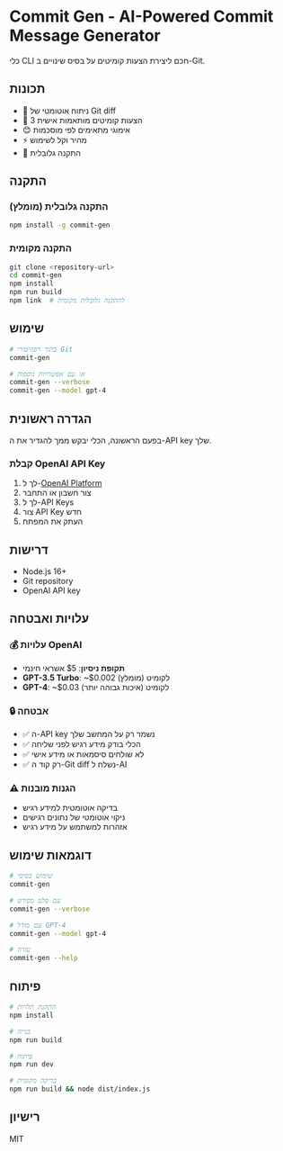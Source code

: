# Commit Gen - AI-Powered Commit Message Generator

כלי CLI חכם ליצירת הצעות קומיטים על בסיס שינויים ב-Git.

## תכונות

- 🤖 ניתוח אוטומטי של Git diff
- 🎯 3 הצעות קומיטים מותאמות אישית
- 😊 אימוגי מתאימים לפי מוסכמות
- ⚡ מהיר וקל לשימוש
- 🔧 התקנה גלובלית

## התקנה

### התקנה גלובלית (מומלץ)
```bash
npm install -g commit-gen
```

### התקנה מקומית
```bash
git clone <repository-url>
cd commit-gen
npm install
npm run build
npm link  # להתקנה גלובלית מקומית
```

## שימוש

```bash
# בתוך רפוזיטורי Git
commit-gen

# או עם אפשרויות נוספות
commit-gen --verbose
commit-gen --model gpt-4
```

## הגדרה ראשונית

בפעם הראשונה, הכלי יבקש ממך להגדיר את ה-API key שלך.

### קבלת OpenAI API Key
1. לך ל-[OpenAI Platform](https://platform.openai.com/)
2. צור חשבון או התחבר
3. לך ל-API Keys
4. צור API Key חדש
5. העתק את המפתח

## דרישות

- Node.js 16+
- Git repository
- OpenAI API key

## עלויות ואבטחה

### 💰 עלויות OpenAI
- **תקופת ניסיון**: $5 אשראי חינמי
- **GPT-3.5 Turbo**: ~$0.002 לקומיט (מומלץ)
- **GPT-4**: ~$0.03 לקומיט (איכות גבוהה יותר)

### 🔒 אבטחה
- ✅ ה-API key נשמר רק על המחשב שלך
- ✅ הכלי בודק מידע רגיש לפני שליחה
- ✅ לא שולחים סיסמאות או מידע אישי
- ✅ רק קוד ה-Git diff נשלח ל-AI

### ⚠️ הגנות מובנות
- בדיקה אוטומטית למידע רגיש
- ניקוי אוטומטי של נתונים רגישים
- אזהרות למשתמש על מידע רגיש

## דוגמאות שימוש

```bash
# שימוש בסיסי
commit-gen

# עם פלט מפורט
commit-gen --verbose

# עם מודל GPT-4
commit-gen --model gpt-4

# עזרה
commit-gen --help
```

## פיתוח

```bash
# התקנת תלויות
npm install

# בנייה
npm run build

# פיתוח
npm run dev

# בדיקה מקומית
npm run build && node dist/index.js
```

## רישיון

MIT